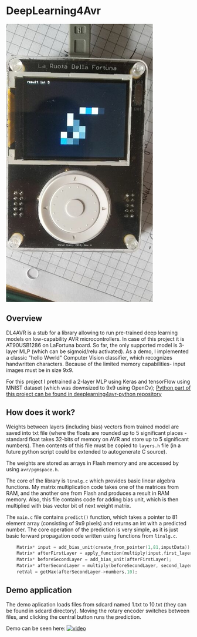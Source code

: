 # DeepLearning4Avr

![alt text](https://github.com/wkr1u18/deeplearning4avr/raw/master/demo.jpg "Demo of the DeepLearning4Avr")

## Overview

DL4AVR is a stub for a library allowing to run pre-trained deep learning models on low-capability AVR microcontrollers. In case of this project it is AT90USB1286 on LaFortuna board. So far, the only supported model is 3-layer MLP (which can be sigmoid/relu activated). As a demo, I implemented a classic "hello Wwrld" Computer Vision classifier, which recognizes handwritten characters. Because of the limited memory capabilities- input images must be in size 9x9.

For this project I pretrained a 2-layer MLP using Keras and tensorFlow using MNIST dataset (which was downsized to 9x9 using OpenCv); [Python part of this project can be found in deeplearning4avr-python repository](https://github.com/wkr1u18/deeplearning4avr-python) 

## How does it work?

Weights between layers (including bias) vectors from trained model are saved into txt file (where the floats are rounded up to 5 significant places - standard float takes 32-bits of memory on AVR and store up to 5 significant numbers). Then contents of this file must be copied to `layers.h` file (in a future python script could be extended to autogenerate C source).

The weights are stored as arrays in Flash memory and are accessed by using `avr/pgmspace.h`.

The core of the library is `linalg.c` which provides basic linear algebra functions. My matrix multiplication code takes one of the matrices from RAM, and the another one from Flash and produces a result in RAM memory. Also, this file contains code for adding bias unit, which is then multiplied with bias vector bit of next weight matrix.

The `main.c` file contains `predict()` function, which takes a pointer to 81 element array (consisting of 9x9 pixels) and returns an int with a predicted number. The core operation of the prediction is very simple, as it is just basic forward propagation code written using functions from `linalg.c`.

```c 
    Matrix* input = add_bias_unit(create_from_pointer(1,81,inputData));
    Matrix* afterFirstLayer = apply_function(multiply(input,first_layer_weights),relu);
    Matrix* beforeSecondLayer = add_bias_unit(afterFirstLayer);
    Matrix* afterSecondLayer = multiply(beforeSecondLayer, second_layer_weights);
    retVal = getMax(afterSecondLayer->numbers,10);
```

## Demo application
The demo aplication loads files from sdcard named 1.txt to 10.txt (they can be found in sdcard directory). Moving the rotary encoder switches between files, and clicking the central button runs the prediction.

Demo can be seen here:
[![video](https://img.youtube.com/vi/vCJctw01-vo/0.jpg)](https://www.youtube.com/watch?v=vCJctw01-vo)


